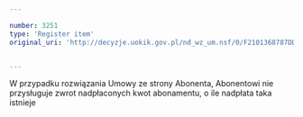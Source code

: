 ```yaml
---

number: 3251
type: 'Register item'
original_uri: 'http://decyzje.uokik.gov.pl/nd_wz_um.nsf/0/F2101368787DD3D8C1257A280039D1A8?OpenDocument'


---
```


W przypadku rozwiązania Umowy ze strony Abonenta, Abonentowi nie przysługuje zwrot nadpłaconych kwot abonamentu, o ile nadpłata taka istnieje
